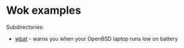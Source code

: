 # Wok examples

Subdirectories:

- [wbat](wbat/) - warns you when your OpenBSD laptop runs low on battery

